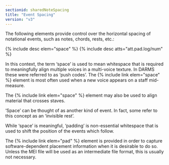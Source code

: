 ```yaml
---
sectionid: sharedNoteSpacing
title: "Event Spacing"
version: "v3"
---
```


The following elements provide control over the horizontal spacing of notational events, such as notes, chords, rests, etc.:

  
{% include desc elem="space" %} 
{% include desc atts="att.pad.log/num" %} 
 

In this context, the term ‘space’ is used to mean whitespace that is required to meaningfully align multiple voices in a multi-voice texture. In DARMS these were referred to as ‘push codes’. The {% include link elem="space" %} element is most often used when a new voice appears on a staff mid-measure.

The {% include link elem="space" %} element may also be used to align material that crosses staves.

‘Space’ can be thought of as another kind of event. In fact, some refer to this concept as an ‘invisible rest’.

While ‘space’ is meaningful, ‘padding’ is non-essential whitespace that is used to shift the position of the events which follow.

The {% include link elem="pad" %} element is provided in order to capture software-dependent placement information when it is desirable to do so. Unless the MEI file will be used as an intermediate file format, this is usually not necessary.
